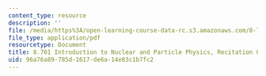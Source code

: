 ```yaml
---
content_type: resource
description: ''
file: /media/https%3A/open-learning-course-data-rc.s3.amazonaws.com/8-701-introduction-to-nuclear-and-particle-physics-fall-2020/96a76a89785d1617de6a14e83c1b7fc2_MIT8_701f20_rec8_soln.pdf
file_type: application/pdf
resourcetype: Document
title: 8.701 Introduction to Nuclear and Particle Physics, Recitation 8 Solutions
uid: 96a76a89-785d-1617-de6a-14e83c1b7fc2
---
```

